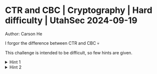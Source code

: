 # CTR and CBC | Cryptography | Hard difficulty | UtahSec 2024-09-19
Author: Carson He

I forgor the difference between CTR and CBC 💀

This challenge is intended to be difficult, so few hints are given.

<details>
    <summary>Hint 1</summary>
    AES is a block cipher. What is CTR and CBC in the context of block ciphers? How does CTR and CBC work?
</details>
<details>
    <summary>Hint 2</summary>
    Doesn't the message structure look a little weird...?
</details>
